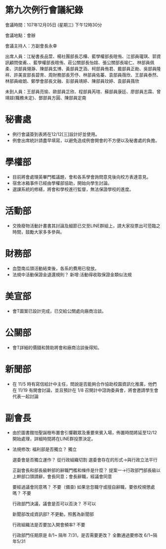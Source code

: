 第九次例行會議紀錄
===
會議時間：107年12月05日 (星期三) 下午12時30分

會議地點：會辦

會議主持人：方副會長永幸

出席人員：江秘書長品萱、楊社團部長芯樺、藍學權部長暄侑、江部員瓏琪、郭資訊顧問俊甫、、藍學權部長暄侑、莊公關部長怡媗、張公關部長喻仁、林部員佩柔、洪部員翎瀞、陳部員玄博、黃部員芝涵、柯部員侑君、戴部員正勛、吳部員隆祥、許美宣部長碧育、周財務部長芳伃、林部員佑蓁、袁部員薇欣、王部員泰然、林部員峻朗、鄭學會部長文融、彭部員靖婷、陳部員玟婷、袁部員薇欣

未到人員：王部員亮愉、歐部員芷欣、程部員芮瑄、蘇部員康廷、廖部員志霖、曾靖媗(職務未定)、鄧部員方圓、陳部員定南


# 秘書處

- 例行會議簽到表將在12/12[三]設計好並使用。
- 例會出席統計請盡早填寫，以避免造成例會開會的不方便以及秘書處的負擔。

# 學權部

- 目前將會處理英畢門檻議題，會和各系學會詢問意見後向校方表達意見。
- 宿舍冰箱事件已經由學權部協助，開始向學生討論。
- 選課系統的修繕，將會和學校進行監督，無法保證學校的進度。

# 活動部

- 交換廢物活動計畫書其討論及細節已交至LINE群組上，請大家投票出可蒞臨之時間，鼓勵大家多多參與。

# 財務部

- 血暨南瓜頭活動結束後，各系的費用已發放。
- 法規中活動保證金退還規則？
  新增:活動得收取保證金類似法規

# 美宣部

- 會T圖案已設計完成，已交給公關處向廠商洽談。

# 公關部

- 會T詳細的價錢和贊助將會和廠商洽談後得知。

# 新聞部

- 在 11/5 時有寫信給計中主任，問說是否能夠合作協助校園資訊化推廣，他們在 11/19 有開會討論，並且預計在 1/8 召開計中諮詢委員會，將會邀請學生會代表一起討論

# 副會長

- 由於圖書館怕聖誕樹布置會引響觀眾及重要來賓入場，佈置時間將延至12/12開始處理，詳細時間將在LINE群投票決定。
- 法規修改:
   福利部是否獨立？
   獨立

   選委會是否獨立運作？
   從行政組織切割
   選委會存在的形式→與行政立法平行

   正副會長和部長級幹部的辭職門檻和條件是什麼？
   提案一→行政部門部長級以上幹部口頭請辭，會長同意；會長辭職，經議會同意

   要經過議會同意嗎？
   不要（備查)
   如果怠忽職守或擅自辭職，要依校規懲處嗎？
   不要

   行政部門決議，議會是否可以否決？
   不可以

   新聞部改成資訊部?
   不更動，照舊為新聞部

   行政組織法是否要加入開會頻率?
   不要

   行政部門任期原是 8/1~ 隔年 7/31，是否需要更改？
   全數通過要修改
   6/1~隔年5/31